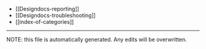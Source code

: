 * [[Designdocs-reporting]]
* [[Designdocs-troubleshooting]]
* [[index-of-categories]]

*****
NOTE: this file is automatically generated. Any edits will be overwritten.
